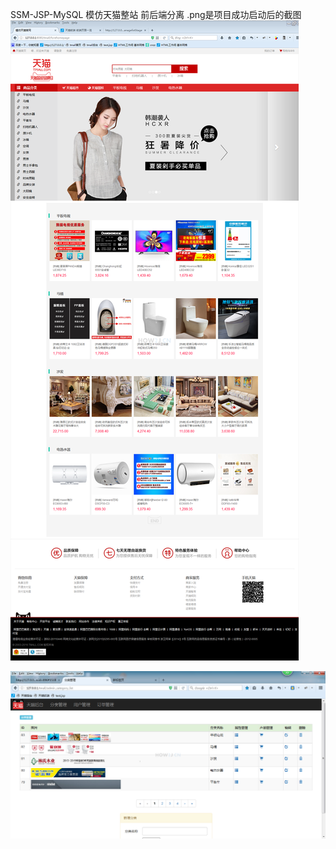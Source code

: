 SSM-JSP-MySQL
模仿天猫整站
前后端分离
.png是项目成功启动后的截图
![image](https://github.com/gaokun1236/Imitate_tmall-SSM-JSP-MySQL/blob/master/5962.png)

![image](https://github.com/gaokun1236/Imitate_tmall-SSM-JSP-MySQL/blob/master/5976.png)
